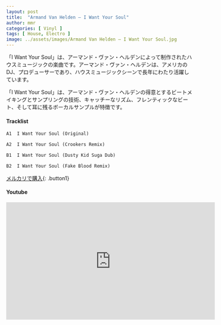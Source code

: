 ```yaml
---
layout: post
title:  "Armand Van Helden – I Want Your Soul"
author: mmr
categories: [ Vinyl ]
tags: [ House, Electro ]
image: ../assets/images/Armand Van Helden – I Want Your Soul.jpg
---
```


「I Want Your Soul」は、アーマンド・ヴァン・ヘルデンによって制作されたハウスミュージックの楽曲です。アーマンド・ヴァン・ヘルデンは、アメリカのDJ、プロデューサーであり、ハウスミュージックシーンで長年にわたり活躍しています。

「I Want Your Soul」は、アーマンド・ヴァン・ヘルデンの得意とするビートメイキングとサンプリングの技術、キャッチーなリズム、フレンティックなビート、そして耳に残るボーカルサンプルが特徴です。


#### Tracklist
```md
A1  I Want Your Soul (Original)

A2  I Want Your Soul (Crookers Remix)

B1  I Want Your Soul (Dusty Kid Suga Dub)

B2  I Want Your Soul (Fake Blood Remix)
```

[メルカリで購入](https://jp.mercari.com/item/m70846990224?afid=6142608987){: .button1}

#### Youtube
<iframe width="560" height="315" src="https://www.youtube.com/embed/f4RWiK_cjjs?si=65g8oQMJrve_peUz" title="YouTube video player" frameborder="0" allow="accelerometer; autoplay; clipboard-write; encrypted-media; gyroscope; picture-in-picture; web-share" referrerpolicy="strict-origin-when-cross-origin" allowfullscreen></iframe>